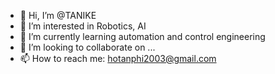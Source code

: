 - 👋 Hi, I’m @TANIKE
- 👀 I’m interested in Robotics, AI
- 🌱 I’m currently learning automation and control engineering
- 💞️ I’m looking to collaborate on ...
- 📫 How to reach me: hotanphi2003@gmail.com

<!---
TANIKE/TANIKE is a ✨ special ✨ repository because its `README.md` (this file) appears on your GitHub profile.
You can click the Preview link to take a look at your changes.
--->
